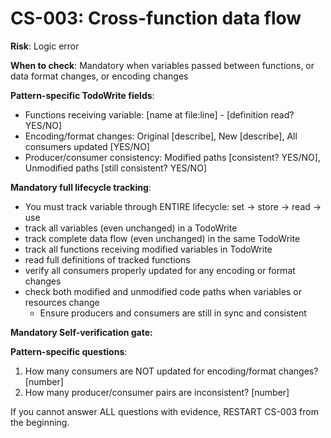 # CS-003: Cross-function data flow

**Risk**: Logic error

**When to check**: Mandatory when variables passed between functions, or data format changes, or encoding changes

**Pattern-specific TodoWrite fields**:
- Functions receiving variable: [name at file:line] - [definition read? YES/NO]
- Encoding/format changes: Original [describe], New [describe], All consumers updated [YES/NO]
- Producer/consumer consistency: Modified paths [consistent? YES/NO], Unmodified paths [still consistent? YES/NO]

**Mandatory full lifecycle tracking**:
- You must track variable through ENTIRE lifecycle: set → store → read → use
- track all variables (even unchanged) in a TodoWrite
- track complete data flow (even unchanged) in the same TodoWrite
- track all functions receiving modified variables in TodoWrite
- read full definitions of tracked functions
- verify all consumers properly updated for any encoding or format changes
- check both modified and unmodified code paths when variables or resources change
  - Ensure producers and consumers are still in sync and consistent

**Mandatory Self-verification gate:**

**Pattern-specific questions**:
  1. How many consumers are NOT updated for encoding/format changes? [number]
  2. How many producer/consumer pairs are inconsistent? [number]

If you cannot answer ALL questions with evidence, RESTART CS-003 from the beginning.
